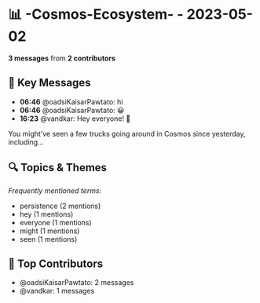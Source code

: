 # 📊 -Cosmos-Ecosystem- - 2023-05-02
**3 messages** from **2 contributors**

## 💬 Key Messages
- **06:46** @oadsiKaisarPawtato: hi
- **06:46** @oadsiKaisarPawtato: 😀
- **16:23** @vandkar: Hey everyone! 👋

You might’ve seen a few trucks going around in Cosmos since yesterday, including...

## 🔍 Topics & Themes
*Frequently mentioned terms:*
- persistence (2 mentions)
- hey (1 mentions)
- everyone (1 mentions)
- might (1 mentions)
- seen (1 mentions)

## 👥 Top Contributors
- @oadsiKaisarPawtato: 2 messages
- @vandkar: 1 messages